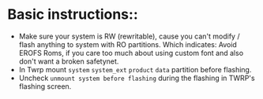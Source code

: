 # Basic instructions::
- Make sure your system is RW (rewritable), cause you can't modify / flash anything to system with RO partitions. Which indicates: Avoid EROFS Roms, if you care too much about using custom font and also don't want a broken safetynet. 
- In Twrp mount `system` `system_ext` `product` `data` partition before flashing.
- Uncheck `unmount system before flashing` during the flashing in TWRP's flashing screen.
